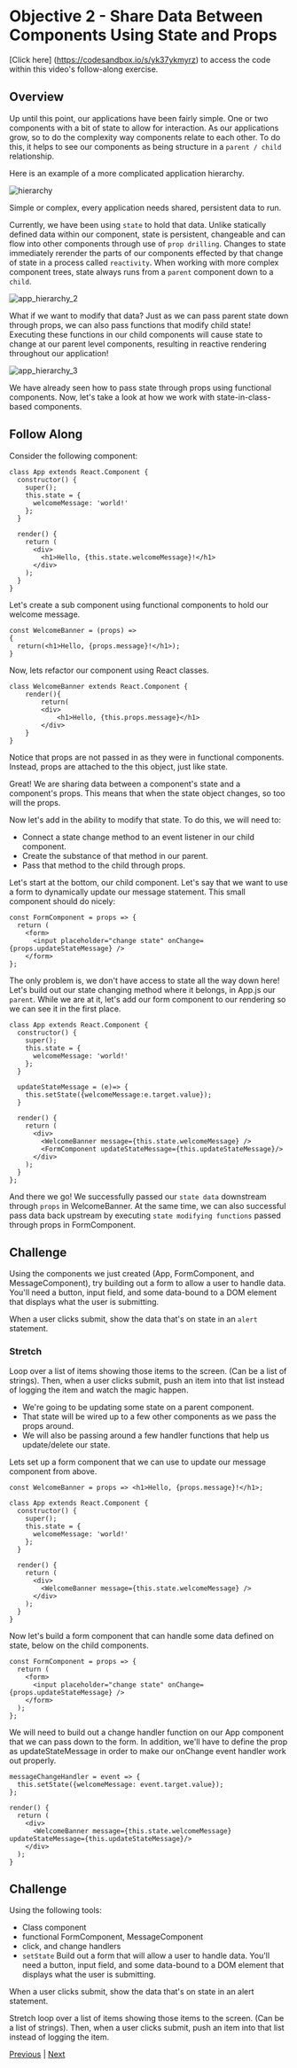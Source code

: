 # Objective 2 - Share Data Between Components Using State and Props

[Click here] (https://codesandbox.io/s/yk37ykmyrz) to access the code within this video's follow-along exercise.

## Overview

Up until this point, our applications have been fairly simple. One or two components with a bit of state to allow for interaction. As our applications grow, so to do the complexity way components relate to each other. To do this, it helps to see our components as being structure in a ```parent / child``` relationship.

Here is an example of a more complicated application hierarchy.

![hierarchy](./app_hierarchy.png)

Simple or complex, every application needs shared, persistent data to run.

Currently, we have been using ```state``` to hold that data. Unlike statically defined data within our component, state is persistent, changeable and can flow into other components through use of ```prop drilling```. Changes to state immediately rerender the parts of our components effected by that change of state in a process called ```reactivity```. When working with more complex component trees, state always runs from a ```parent``` component down to a ```child```.

![app_hierarchy_2](./app_hierarchy_2.png)

What if we want to modify that data? Just as we can pass parent state down through props, we can also pass functions that modify child state! Executing these functions in our child components will cause state to change at our parent level components, resulting in reactive rendering throughout our application!

![app_hierarchy_3](app_hierarchy_3.png)

We have already seen how to pass state through props using functional components. Now, let's take a look at how we work with state-in-class-based components.

## Follow Along

Consider the following component:
```
class App extends React.Component {
  constructor() {
    super();
    this.state = {
      welcomeMessage: 'world!'
    };
  }

  render() {
    return (
      <div>
        <h1>Hello, {this.state.welcomeMessage}!</h1>
      </div>
    );
  }
}
```
Let's create a sub component using functional components to hold our welcome message.
```
const WelcomeBanner = (props) =>
{
  return(<h1>Hello, {props.message}!</h1>);
}
```
Now, lets refactor our component using React classes.
```
class WelcomeBanner extends React.Component {
    render(){
        return(
        <div>
            <h1>Hello, {this.props.message}</h1>
        </div>
    }
}
```

Notice that props are not passed in as they were in functional components. Instead, props are attached to the this object, just like state.

Great! We are sharing data between a component's state and a component's props. This means that when the state object changes, so too will the props.

Now let's add in the ability to modify that state. To do this, we will need to:

-   Connect a state change method to an event listener in our child component.
-   Create the substance of that method in our parent.
-   Pass that method to the child through props.

Let's start at the bottom, our child component. Let's say that we want to use a form to dynamically update our message statement. This small component should do nicely:
```
const FormComponent = props => {
  return (
    <form>
      <input placeholder="change state" onChange={props.updateStateMessage} />
    </form>
};
```
The only problem is, we don't have access to state all the way down here! Let's build out our state changing method where it belongs, in App.js our ```parent```. While we are at it, let's add our form component to our rendering so we can see it in the first place.

```
class App extends React.Component {
  constructor() {
    super();
    this.state = {
      welcomeMessage: 'world!'
    };
  }

  updateStateMessage = (e)=> {
    this.setState({welcomeMessage:e.target.value});
  }

  render() {
    return (
      <div>
        <WelcomeBanner message={this.state.welcomeMessage} />
        <FormComponent updateStateMessage={this.updateStateMessage}/>
      </div>
    );
  }
};
```
And there we go! We successfully passed our ```state data``` downstream through ```props``` in WelcomeBanner. At the same time, we can also successful pass data back upstream by executing ```state modifying functions``` passed through props in FormComponent.

## Challenge

Using the components we just created (App, FormComponent, and MessageComponent), try building out a form to allow a user to handle data. You'll need a button, input field, and some data-bound to a DOM element that displays what the user is submitting.

When a user clicks submit, show the data that's on state in an ```alert``` statement.

### Stretch 

Loop over a list of items showing those items to the screen. (Can be a list of strings). Then, when a user clicks submit, push an item into that list instead of logging the item and watch the magic happen.

-   We're going to be updating some state on a parent component.
-   That state will be wired up to a few other components as we pass the props around.
-   We will also be passing around a few handler functions that help us update/delete our state.

Lets set up a form component that we can use to update our message component from above.

```
const WelcomeBanner = props => <h1>Hello, {props.message}!</h1>;

class App extends React.Component {
  constructor() {
    super();
    this.state = {
      welcomeMessage: 'world!'
    };
  }

  render() {
    return (
      <div>
        <WelcomeBanner message={this.state.welcomeMessage} />
      </div>
    );
  }
}
```
Now let's build a form component that can handle some data defined on state, below on the child components.

```
const FormComponent = props => {
  return (
    <form>
      <input placeholder="change state" onChange={props.updateStateMessage} />
    </form>
  );
};
```
We will need to build out a change handler function on our App component that we can pass down to the form. In addition, we'll have to define the prop as updateStateMessage in order to make our onChange event handler work out properly.
```
messageChangeHandler = event => {
  this.setState({welcomeMessage: event.target.value});
};

render() {
  return (
    <div>
      <WelcomeBanner message={this.state.welcomeMessage} updateStateMessage={this.updateStateMessage}/>
    </div>
  );
}
```
## Challenge

Using the following tools:

-   Class component
-   functional FormComponent, MessageComponent
-   click, and change handlers
-   ```setState```
Build out a form that will allow a user to handle data. You'll need a button, input field, and some data-bound to a DOM element that displays what the user is submitting.

When a user clicks submit, show the data that's on state in an alert statement.

Stretch loop over a list of items showing those items to the screen. (Can be a list of strings). Then, when a user clicks submit, push an item into that list instead of logging the item.

[Previous](./Object_1.md) | [Next](./Object_3.md)